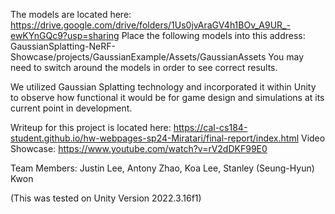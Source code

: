 The models are located here: https://drive.google.com/drive/folders/1Us0jvAraGV4h1BOv_A9UR_-ewKYnGQc9?usp=sharing
Place the following models into this address: GaussianSplatting-NeRF-Showcase/projects/GaussianExample/Assets/GaussianAssets
You may need to switch around the models in order to see correct results. 

We utilized Gaussian Splatting technology and incorporated it within Unity to observe how functional it would be for game design and simulations at its current point in development.

Writeup for this project is located here: https://cal-cs184-student.github.io/hw-webpages-sp24-Miratari/final-report/index.html
Video Showcase: https://www.youtube.com/watch?v=rV2dDKF99E0

​Team Members: Justin Lee, Antony Zhao, Koa Lee, Stanley (Seung-Hyun) Kwon

(This was tested on Unity Version 2022.3.16f1)
